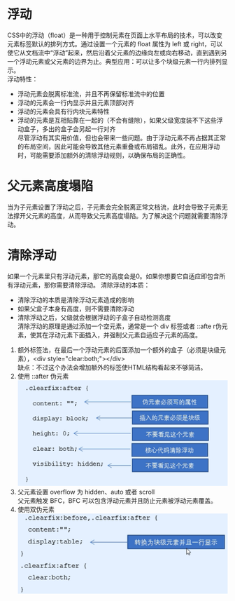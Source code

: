 # 浮动
CSS中的浮动（float）是一种用于控制元素在页面上水平布局的技术，可以改变元素标签默认的排列方式。通过设置一个元素的 float 属性为 left 或 right，可以使它从文档流中“浮动”起来，然后沿着父元素的边缘向左或向右移动，直到遇到另一个浮动元素或父元素的边界为止。典型应用：可以让多个块级元素一行内排列显示。  
浮动特性： 
* 浮动元素会脱离标准流，并且不再保留标准流中的位置  
* 浮动的元素会一行内显示并且元素顶部对齐  
* 浮动的元素会具有行内块元素特性  
* 浮动的元素是互相贴靠在一起的（不会有缝隙），如果父级宽度装不下这些浮动盒子，多出的盒子会另起一行对齐  
尽管浮动有其实用价值，但也会带来一些问题。由于浮动元素不再占据其正常的布局空间，因此可能会导致其他元素重叠或布局错乱。此外，在应用浮动时，可能需要添加额外的清除浮动规则，以确保布局的正确性。

# 父元素高度塌陷
当为子元素设置了浮动之后，子元素会完全脱离正常文档流，此时会导致子元素无法撑开父元素的高度，从而导致父元素高度塌陷。为了解决这个问题就需要清除浮动。  

# 清除浮动
如果一个元素里只有浮动元素，那它的高度会是0。如果你想要它自适应即包含所有浮动元素，那你需要清除浮动。 
清除浮动的本质： 
* 清除浮动的本质是清除浮动元素造成的影响  
* 如果父盒子本身有高度，则不需要清除浮动  
* 清除浮动之后，父级就会根据浮动的子盒子自动检测高度  
清除浮动的原理是通过添加一个空元素，通常是一个 div 标签或者 ::afte r伪元素，使其在浮动元素下面插入，并强制父元素自适应子元素的高度。  
1. 额外标签法，在最后一个浮动元素的后面添加一个额外的盒子（必须是块级元素），&lt;div style="clear:both;">&lt;/div>  
缺点：不过这个办法会增加额外的标签使HTML结构看起来不够简洁。  
2. 使用 ::after 伪元素  
![float1](/images/float1.png)
3. 父元素设置 overflow 为 hidden、auto 或者 scroll  
父元素触发 BFC，BFC 可以包含浮动元素并且防止元素被浮动元素覆盖。  
4. 使用双伪元素  
![float2](/images/float2.png)
